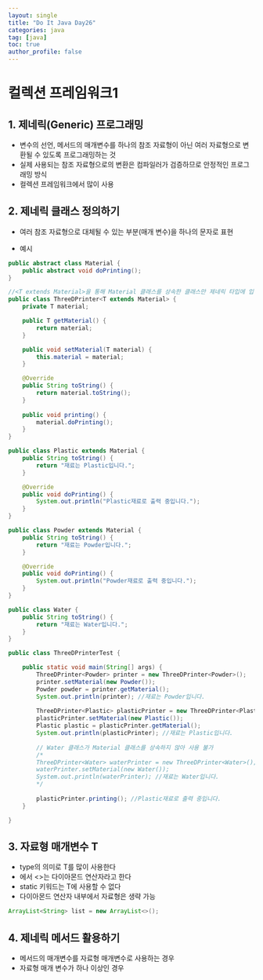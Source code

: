 ```yaml
---
layout: single
title: "Do It Java Day26"
categories: java
tag: [java]
toc: true
author_profile: false  
---
```

# 컬렉션 프레임워크1

## 1. 제네릭(Generic) 프로그래밍

* 변수의 선언, 메서드의 매개변수를 하나의 참조 자료형이 아닌 여러 자료형으로 변환될 수 있도록 프로그래밍하는 것
* 실제 사용되는 참조 자료형으로의 변환은 컴파일러가 검증하므로 안정적인 프로그래밍 방식
* 컬렉션 프레임워크에서 많이 사용



## 2. 제네릭 클래스 정의하기

* 여러 참조 자료형으로 대체될 수 있는 부분(매개 변수)을 하나의 문자로 표현

* 예시

```java
public abstract class Material {
	public abstract void doPrinting();
}
```

```java
//<T extends Material>을 통해 Material 클래스를 상속한 클래스만 제네릭 타입에 입력 가능하도록 제한
public class ThreeDPrinter<T extends Material> { 
	private T material;

	public T getMaterial() {
		return material;
	}

	public void setMaterial(T material) {
		this.material = material;
	}

	@Override
	public String toString() {
		return material.toString();
	}
	
	public void printing() {
		material.doPrinting();
	}
}
```

```java
public class Plastic extends Material {
	public String toString() {
		return "재료는 Plastic입니다.";
	}

	@Override
	public void doPrinting() {
		System.out.println("Plastic재료로 출력 중입니다.");
	}
}
```

```java
public class Powder extends Material {
	public String toString() {
		return "재료는 Powder입니다.";
	}

	@Override
	public void doPrinting() {
		System.out.println("Powder재료로 출력 중입니다.");
	}
}
```

```java
public class Water {
	public String toString() {
		return "재료는 Water입니다.";
	}
}
```

```java
public class ThreeDPrinterTest {

	public static void main(String[] args) {
		ThreeDPrinter<Powder> printer = new ThreeDPrinter<Powder>();
		printer.setMaterial(new Powder());
		Powder powder = printer.getMaterial();
		System.out.println(printer); //재료는 Powder입니다.
		
		ThreeDPrinter<Plastic> plasticPrinter = new ThreeDPrinter<Plastic>();
		plasticPrinter.setMaterial(new Plastic());
		Plastic plastic = plasticPrinter.getMaterial();
		System.out.println(plasticPrinter); //재료는 Plastic입니다.
		
		// Water 클래스가 Material 클래스를 상속하지 않아 사용 불가
		/*
		ThreeDPrinter<Water> waterPrinter = new ThreeDPrinter<Water>();
		waterPrinter.setMaterial(new Water());
		System.out.println(waterPrinter); //재료는 Water입니다.
		*/
		
		plasticPrinter.printing(); //Plastic재료로 출력 중입니다.
	}

}
```



## 3. 자료형 매개변수 T

* type의 의미로 T를 많이 사용한다
* <T>에서 <>는 다이아몬드 연산자라고 한다
* static 키워드는 T에 사용할 수 없다
* 다이아몬드 연산자 내부에서 자료형은 생략 가능

```java
ArrayList<String> list = new ArrayList<>();
```



## 4. 제네릭 메서드 활용하기

* 메서드의 매개변수를 자료형 매개변수로 사용하는 경우
* 자료형 매개 변수가 하나 이상인 경우

